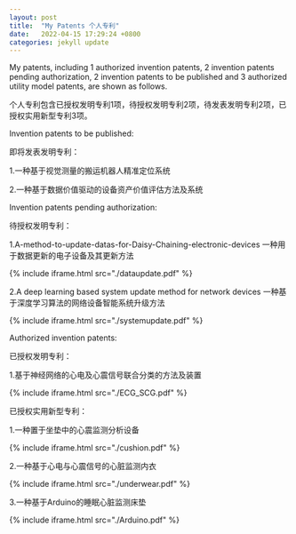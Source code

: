 ```yaml
---
layout: post
title:  "My Patents 个人专利"
date:   2022-04-15 17:29:24 +0800
categories: jekyll update
---
```


My patents, including 1 authorized invention patents, 2 invention patents pending authorization, 2 invention patents to be published and 3 authorized utility model patents, are shown as follows.

个人专利包含已授权发明专利1项，待授权发明专利2项，待发表发明专利2项，已授权实用新型专利3项。



Invention patents to be published:

即将发表发明专利：

1.一种基于视觉测量的搬运机器人精准定位系统

2.一种基于数据价值驱动的设备资产价值评估方法及系统

Invention patents pending authorization:

待授权发明专利：

1.A-method-to-update-datas-for-Daisy-Chaining-electronic-devices 一种用于数据更新的电子设备及其更新方法

{% include iframe.html src="./dataupdate.pdf" %}

2.A deep learning based system update method for network devices 一种基于深度学习算法的网络设备智能系统升级方法

{% include iframe.html src="./systemupdate.pdf" %}

Authorized invention patents:

已授权发明专利：

1.基于神经网络的心电及心震信号联合分类的方法及装置

{% include iframe.html src="./ECG_SCG.pdf" %}

已授权实用新型专利：

1.一种置于坐垫中的心震监测分析设备

{% include iframe.html src="./cushion.pdf" %}

2.一种基于心电与心震信号的心脏监测内衣

{% include iframe.html src="./underwear.pdf" %}

3.一种基于Arduino的睡眠心脏监测床垫

{% include iframe.html src="./Arduino.pdf" %}